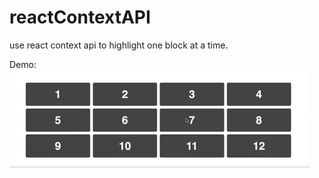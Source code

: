 # reactContextAPI
use react context api to highlight one block at a time.

Demo:
![demp](demo.gif)

